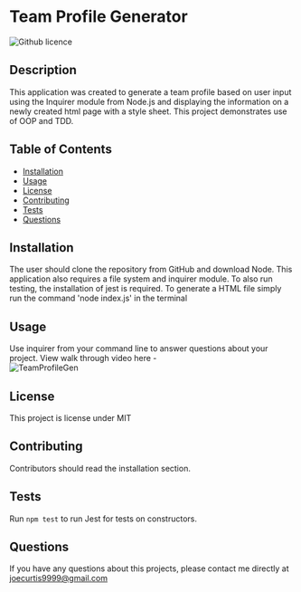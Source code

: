 # Team Profile Generator 
![Github licence](http://img.shields.io/badge/license-MIT-blue.svg)

## Description 
This application was created to generate a team profile based on user input using the Inquirer module from Node.js and displaying the information on a newly created html page with a style sheet. This project demonstrates use of OOP and TDD. 
 
## Table of Contents
* [Installation](#installation)
* [Usage](#usage)
* [License](#license)
* [Contributing](#contributing)
* [Tests](#tests)
* [Questions](#questions)

## Installation 
The user should clone the repository from GitHub and download Node. This application also requires a file system and inquirer module. To also run testing, the installation of jest is required. To generate a HTML file simply run the command 'node index.js' in the terminal 

## Usage 
Use inquirer from your command line to answer questions about your project.
View walk through video here -  <br>
![TeamProfileGen](https://user-images.githubusercontent.com/94229291/156896105-81be1ddc-4b72-4ed1-8146-15297e797baf.jpg)


## License 
This project is license under MIT

## Contributing 
Contributors should read the installation section. 

## Tests
Run `npm test` to run Jest for tests on constructors. 

## Questions
If you have any questions about this projects, please contact me directly at joecurtis9999@gmail.com
